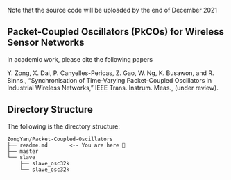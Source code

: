 Note that the source code will be uploaded by the end of December 2021

## Packet-Coupled Oscillators (PkCOs) for Wireless Sensor Networks
In academic work, please cite the following papers

Y. Zong, X. Dai, P. Canyelles-Pericas, Z. Gao, W. Ng, K. Busawon, and R. Binns., “Synchronisation of Time-Varying Packet-Coupled Oscillators in Industrial Wireless Networks,” IEEE Trans. Instrum. Meas., (under review).

## Directory Structure
The following is the directory structure:

```
ZongYan/Packet-Coupled-Oscillators
├── readme.md		<-- You are here 📌
├── master
└── slave
	├── slave_osc32k
	└── slave_osc32k
```
